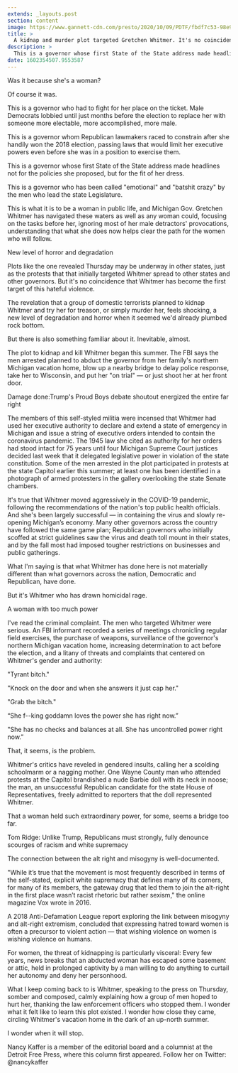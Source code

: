 ```yaml
--- 
extends: _layouts.post 
section: content 
image: https://www.gannett-cdn.com/presto/2020/10/09/PDTF/fbdf7c53-98e9-4732-887b-41d7c468f371-whitmer.jpg?crop=1271,715,x0,y64&width=1271&height=715&format=pjpg&auto=webp 
title: > 
  A kidnap and murder plot targeted Gretchen Whitmer. It's no coincidence she's a woman. 
description: > 
  This is a governor whose first State of the State address made headlines not for the policies she proposed, but for the fit of her dress.This is a governor who has been called "emotional" and "batshit crazy" by the men who lead the state Legislature.This is what it is to be a woman in public life, and Michigan Gov.But it's no coincidence that Whitmer has become the first target of this hateful violence.It's true that Whitmer moved aggressively in the COVID-19 pandemic, following the recommendations of the nation's top public health officials. 
date: 1602354507.9553587 
--- 
```

Was it because she's a woman?

Of course it was.

This is a governor who had to fight for her place on the ticket. Male Democrats lobbied until just months before the election to replace her with someone more electable, more accomplished, more male.

This is a governor whom Republican lawmakers raced to constrain after she handily won the 2018 election, passing laws that would limit her executive powers even before she was in a position to exercise them.

This is a governor whose first State of the State address made headlines not for the policies she proposed, but for the fit of her dress.

This is a governor who has been called "emotional" and "batshit crazy" by the men who lead the state Legislature.

This is what it is to be a woman in public life, and Michigan Gov. Gretchen Whitmer has navigated these waters as well as any woman could, focusing on the tasks before her, ignoring most of her male detractors' provocations, understanding that what she does now helps clear the path for the women who will follow.

New level of horror and degradation

Plots like the one revealed Thursday may be underway in other states, just as the protests that that initially targeted Whitmer spread to other states and other governors. But it's no coincidence that Whitmer has become the first target of this hateful violence.

The revelation that a group of domestic terrorists planned to kidnap Whitmer and try her for treason, or simply murder her, feels shocking, a new level of degradation and horror when it seemed we'd already plumbed rock bottom.

But there is also something familiar about it. Inevitable, almost.

The plot to kidnap and kill Whitmer began this summer. The FBI says the men arrested planned to abduct the governor from her family's northern Michigan vacation home, blow up a nearby bridge to delay police response, take her to Wisconsin, and put her "on trial" — or just shoot her at her front door.

Damage done:Trump's Proud Boys debate shoutout energized the entire far right

The members of this self-styled militia were incensed that Whitmer had used her executive authority to declare and extend a state of emergency in Michigan and issue a string of executive orders intended to contain the coronavirus pandemic. The 1945 law she cited as authority for her orders had stood intact for 75 years until four Michigan Supreme Court justices decided last week that it delegated legislative power in violation of the state constitution. Some of the men arrested in the plot participated in protests at the state Capitol earlier this summer; at least one has been identified in a photograph of armed protesters in the gallery overlooking the state Senate chambers.

It's true that Whitmer moved aggressively in the COVID-19 pandemic, following the recommendations of the nation's top public health officials. And she's been largely successful — in containing the virus and slowly re-opening Michigan’s economy. Many other governors across the country have followed the same game plan; Republican governors who initially scoffed at strict guidelines saw the virus and death toll mount in their states, and by the fall most had imposed tougher restrictions on businesses and public gatherings.

What I'm saying is that what Whitmer has done here is not materially different than what governors across the nation, Democratic and Republican, have done.

But it's Whitmer who has drawn homicidal rage.

A woman with too much power

I've read the criminal complaint. The men who targeted Whitmer were serious. An FBI informant recorded a series of meetings chronicling regular field exercises, the purchase of weapons, surveillance of the governor's northern Michigan vacation home, increasing determination to act before the election, and a litany of threats and complaints that centered on Whitmer's gender and authority:

"Tyrant bitch."

"Knock on the door and when she answers it just cap her."

"Grab the bitch."

“She f--king goddamn loves the power she has right now.”

"She has no checks and balances at all. She has uncontrolled power right now.”

That, it seems, is the problem.

Whitmer's critics have reveled in gendered insults, calling her a scolding schoolmarm or a nagging mother. One Wayne County man who attended protests at the Capitol brandished a nude Barbie doll with its neck in noose; the man, an unsuccessful Republican candidate for the state House of Representatives, freely admitted to reporters that the doll represented Whitmer.

That a woman held such extraordinary power, for some, seems a bridge too far.

Tom Ridge: Unlike Trump, Republicans must strongly, fully denounce scourges of racism and white supremacy

The connection between the alt right and misogyny is well-documented.

"While it’s true that the movement is most frequently described in terms of the self-stated, explicit white supremacy that defines many of its corners, for many of its members, the gateway drug that led them to join the alt-right in the first place wasn’t racist rhetoric but rather sexism," the online magazine Vox wrote in 2016.

A 2018 Anti-Defamation League report exploring the link between misogyny and alt-right extremism, concluded that expressing hatred toward women is often a precursor to violent action — that wishing violence on women is wishing violence on humans.

For women, the threat of kidnapping is particularly visceral: Every few years, news breaks that an abducted woman has escaped some basement or attic, held in prolonged captivity by a man willing to do anything to curtail her autonomy and deny her personhood.

What I keep coming back to is Whitmer, speaking to the press on Thursday, somber and composed, calmly explaining how a group of men hoped to hurt her, thanking the law enforcement officers who stopped them. I wonder what it felt like to learn this plot existed. I wonder how close they came, circling Whitmer's vacation home in the dark of an up-north summer.

I wonder when it will stop.

Nancy Kaffer is a member of the editorial board and a columnist at the Detroit Free Press, where this column first appeared. Follow her on Twitter: @nancykaffer